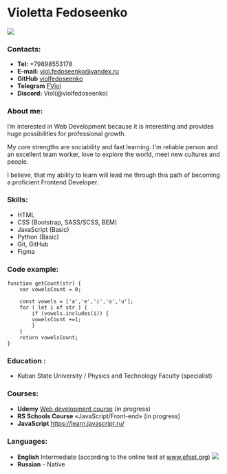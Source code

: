 # Violetta Fedoseenko 
![](https://sun1-91.userapi.com/s/v1/ig1/Apowf7QT0yqd4hskG4R0pzVvpkDduRMsF9RXGsdRxITzH5A_2kYaOunr8jUPIK3SQF1MbfnY.jpg?size=200x200&quality=96&crop=274,0,1416,1416&ava=1)

### Contacts:
*   **Tel:**  +79898553178
*   **E-mail:**   viol.fedoseenko@yandex.ru
*   **GitHub** [violfedoseenko](https://github.com/violfedoseenko)
*   **Telegram** [FViol](https://t.me/FViol)
*   **Discord:**  Viol(@violfedoseenko)

### About me:

I’m interested in Web Development because it is interesting and provides huge possibilities for professional growth.  

My core strengths are sociability and fast learning. I'm reliable person and an excellent team worker, love to explore the world, meet new cultures and people.

I believe, that my ability to learn  will lead me through this path of becoming a proficient Frontend Developer.

### Skills:
*   HTML
*   CSS (Bootstrap, SASS/SCSS, BEM)
*   JavaScript (Basic)
*   Python (Basic)
*   Git, GitHub
*   Figma

### Code example:
```
function getCount(str) {
    var vowelsCount = 0;
  
    const vowels = ['a','e','i','o','u'];
    for ( let i of str ) {
        if (vowels.includes(i)) {
        vowelsCount +=1;
        }
    } 
    return vowelsCount;
}
```
### Education :
* Kuban State University / Physics and Technology Faculty (specialist)

### Courses:

*  **Udemy** [Web development course](https://www.udemy.com/course/webdeveloper/) (in progress)
* **RS Schools Course** «JavaScript/Front-end» (in progress)
* **JavaScript** https://learn.javascript.ru/

### Languages:
* **English** Intermediate (according to the online test at www.efset.org)
![](https://cdn-images.imagevenue.com/09/f2/d8/ME14M3ZP_o.JPG)
* **Russian** - Native